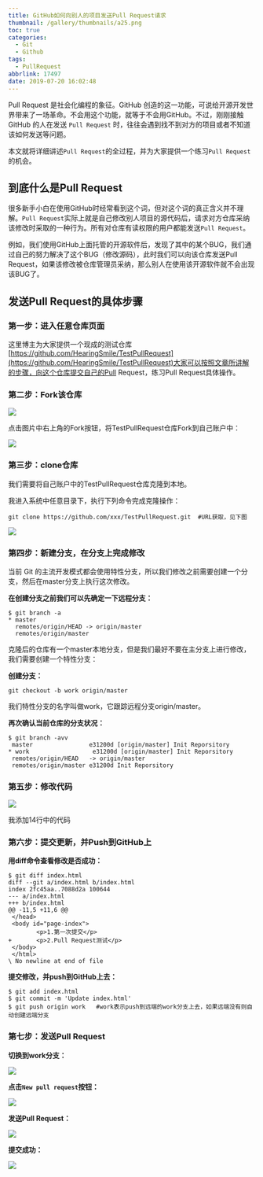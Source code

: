 ```yaml
---
title: GitHub如何向别人的项目发送Pull Request请求
thumbnail: /gallery/thumbnails/a25.png
toc: true
categories:
  - Git
  - Github
tags:
  - PullRequest
abbrlink: 17497
date: 2019-07-20 16:02:48
---
```


Pull Request 是社会化编程的象征。GitHub 创造的这一功能，可说给开源开发世界带来了一场革命。不会用这个功能，就等于不会用GitHub。不过，刚刚接触 GitHub 的人在发送 `Pull Request` 时，往往会遇到找不到对方的项目或者不知道该如何发送等问题。<!--more-->

本文就将详细讲述`Pull Request`的全过程，并为大家提供一个练习`Pull Request`的机会。

## **到底什么是Pull Request**

 很多新手小白在使用GitHub时经常看到这个词，但对这个词的真正含义并不理解。`Pull Request`实际上就是自己修改别人项目的源代码后，请求对方仓库采纳该修改时采取的一种行为。所有对仓库有读权限的用户都能发送`Pull Request`。

例如，我们使用GitHub上面托管的开源软件后，发现了其中的某个BUG，我们通过自己的努力解决了这个BUG（修改源码），此时我们可以向该仓库发送Pull Request，如果该修改被仓库管理员采纳，那么别人在使用该开源软件就不会出现该BUG了。



## **发送Pull Request的具体步骤**

###  **第一步：进入任意仓库页面**

 这里博主为大家提供一个现成的测试仓库 [https://github.com/HearingSmile/TestPullRequest](https://github.com/HearingSmile/TestPullRequest)大家可以按照文章所讲解的步骤，向这个仓库提交自己的Pull Request，练习Pull Request具体操作。

### **第二步：Fork该仓库**

![](https://image.bigcoder.cn/4a75652f-9680-459d-84c1-2ac61d6a4dd6.png)

点击图片中右上角的Fork按钮，将TestPullRequest仓库Fork到自己账户中：

![](https://image.bigcoder.cn/b1fd1378-acc0-4074-8076-e574aebd6a12.png)



### **第三步：clone仓库**

我们需要将自己账户中的TestPullRequest仓库克隆到本地。

我进入系统中任意目录下，执行下列命令完成克隆操作：

```shell
git clone https://github.com/xxx/TestPullRequest.git  #URL获取，见下图
```

![](https://image.bigcoder.cn/20210115224935.gif)



### **第四步：新建分支，在分支上完成修改**

当前 Git 的主流开发模式都会使用特性分支，所以我们修改之前需要创建一个分支，然后在master分支上执行这次修改。

**在创建分支之前我们可以先确定一下远程分支：**

```shell
$ git branch -a
* master
  remotes/origin/HEAD -> origin/master
  remotes/origin/master
```

克隆后的仓库有一个master本地分支，但是我们最好不要在主分支上进行修改，我们需要创建一个特性分支：

**创建分支：**

 ```shell
git checkout -b work origin/master
 ```

我们特性分支的名字叫做work，它跟踪远程分支origin/master。



**再次确认当前仓库的分支状况：**

 ```shell
$ git branch -avv
  master                e31200d [origin/master] Init Reporsitory
* work                  e31200d [origin/master] Init Reporsitory
  remotes/origin/HEAD   -> origin/master
  remotes/origin/master e31200d Init Reporsitory
 ```



### **第五步：修改代码**

![](https://image.bigcoder.cn/20210115225115.png)

我添加14行中的代码



### **第六步：提交更新，并Push到GitHub上**

**用diff命令查看修改是否成功：**

```shell
$ git diff index.html
diff --git a/index.html b/index.html
index 2fc45aa..7088d2a 100644
--- a/index.html
+++ b/index.html
@@ -11,5 +11,6 @@
 </head>
 <body id="page-index">
        <p>1.第一次提交</p>
+       <p>2.Pull Request测试</p>
 </body>
 </html>
\ No newline at end of file
```

**提交修改，并push到GitHub上去：**

```shell
$ git add index.html
$ git commit -m 'Update index.html'
$ git push origin work   #work表示push到远端的work分支上去，如果远端没有则自动创建远端分支
```



### **第七步：发送Pull Request**

**切换到work分支：**

![](https://image.bigcoder.cn/20210115225427.png)

**点击`New pull request`按钮：**

![](https://image.bigcoder.cn/20210115225222.png)

**发送Pull Request：**

![](https://image.bigcoder.cn/20210115225340.png)

**提交成功：**

![](https://image.bigcoder.cn/20210115225416.png)
